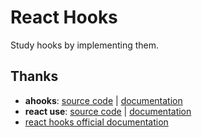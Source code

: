 # React Hooks

Study hooks by implementing them.

## Thanks

- **ahooks**: [source code](https://github.com/alibaba/hooks/tree/master/packages/hooks/src) | [documentation](https://ahooks.js.org/hooks/use-request/index)
- **react use**: [source code](https://github.com/streamich/react-use/tree/master/src) | [documentation](https://streamich.github.io/react-use/)
- [react hooks official documentation](https://react.dev/reference/react/hooks)
